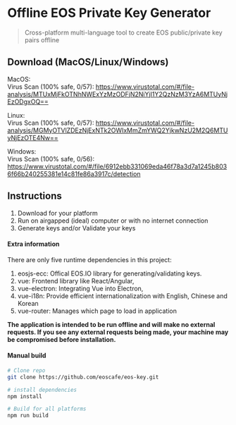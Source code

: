 # Offline EOS Private Key Generator

> Cross-platform multi-language tool to create EOS public/private key pairs offline

## Download (MacOS/Linux/Windows)
MacOS:   
Virus Scan (100% safe, 0/57): https://www.virustotal.com/#/file-analysis/MTUxMjFkOTNhNWExYzMzODFjN2NiYjI1Y2QzNzM3YzA6MTUyNjEzODgxOQ==

Linux:   
Virus Scan (100% safe, 0/57): https://www.virustotal.com/#/file-analysis/MGMyOTVlZDEzNjExNTk2OWIxMmZmYWQ2YjkwNzU2M2Q6MTUyNjEzOTE4Nw==

Windows:   
Virus Scan (100% safe, 0/56): https://www.virustotal.com/#/file/6912ebb331069eda46f78a3d7a1245b8036f66b240255381e14c81fe86a3917c/detection

## Instructions
1. Download for your platform
2. Run on airgapped (ideal) computer or with no internet connection
3. Generate keys and/or Validate your keys

#### Extra information
There are only five runtime dependencies in this project:  
1. eosjs-ecc: Offical EOS.IO library for generating/validating keys.
2. vue: Frontend library like React/Angular,
3. vue-electron: Integrating Vue into Electron,
4. vue-i18n: Provide efficient internationalization with English, Chinese and Korean
5. vue-router: Manages which page to load in application

**The application is intended to be run offline and will make no external requests. If you see any external requests being made, your machine may be compromised before installation.**

#### Manual build

```bash
# Clone repo
git clone https://github.com/eoscafe/eos-key.git

# install dependencies
npm install

# Build for all platforms
npm run build
```
